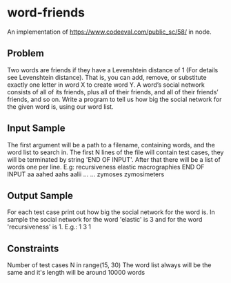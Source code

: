 # word-friends
An implementation of https://www.codeeval.com/public_sc/58/ in node.

## Problem

Two words are friends if they have a Levenshtein distance of 1 (For details see Levenshtein distance). That is, you can add, remove, or substitute exactly one letter in word X to create word Y. A word’s social network consists of all of its friends, plus all of their friends, and all of their friends’ friends, and so on. Write a program to tell us how big the social network for the given word is, using our word list.

## Input Sample

The first argument will be a path to a filename, containing words, and the word list to search in. The first N lines of the file will contain test cases, they will be terminated by string 'END OF INPUT'. After that there will be a list of words one per line. E.g:
  recursiveness
  elastic
  macrographies
  END OF INPUT
  aa
  aahed
  aahs
  aalii
  ...
  ...
  zymoses
  zymosimeters

## Output Sample

For each test case print out how big the social network for the word is. In sample the social network for the word 'elastic' is 3 and for the word 'recursiveness' is 1. E.g.:
  1
  3
  1

## Constraints
Number of test cases N in range(15, 30)
The word list always will be the same and it's length will be around 10000 words
